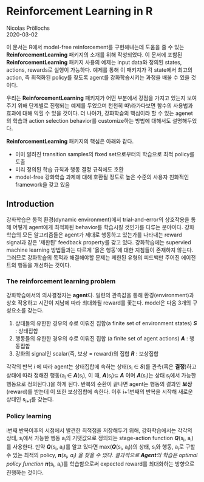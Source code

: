 # Reinforcement Learning in R  
Nicolas Pröllochs  
2020-03-02  

이 문서는 R에서 model-free reinforcement를 구현해내는데 도움을 줄 수 있는 **ReinforcementLearning** 패키지의 소개를 위해 작성되었다. 이 문서에 포함된 **ReinforcementLearning** 패키지 사용의 예제는 input data와 정의된 states, actions, rewards로 실행이 가능하다. 예제를 통해 이 패키지가 각 state에서 최고의 action, 즉 최적화된 policy를 찾도록 agent를 강화학습시키는 과정을 배울 수 있을 것이다.  

우리는 **ReinforcementLearning** 패키지가 어떤 부분에서 강점을 가지고 있는지 보여주기 위해 단계별로 진행되는 예제를 두었으며 천천히 따\라가다보면 함수의 사용법과 효과에 대해 익힐 수 있을 것이다. 더 나아가, 강화학습의 핵심이라 할 수 있는 agenet의 학습과 action selection behavior를 customize하는 방법에 대해서도 설명해두었다.  

**ReinforcementLearning** 패키지의 핵심은 아래와 같다.  

- 이미 알려진 transition samples의 fixed set으로부터의 학습으로 최적 policy를 도출  
- 미리 정의된 학습 규칙과 행동 결정 규칙에도 호환  
- model-free 강화학습 과제에 대해 호환될 정도로 높은 수준의 사용자 친화적인 framework을 갖고 있음  

## Introduction  

강화학습은 동적 환경(dynamic environment)에서 trial-and-error의 상호작용을 통해 어떻게 agent에게 최적화된 behavior를 학습시킬 것인가를 다루는 분야이다. 강화학습의 모든 알고리즘들은 agent가 제대로 행동하고 있는가를 나타내는 reward signal과 같은 '제한된' feedback property를 갖고 있다. 강화학습에는 supervied machine learning 방법들과는 다르게 '옳은 행동'에 대한 지침들이 존재하지 않는다. 그러므로 강화학습의 목적과 해결해야할 문제는 제한된 유형의 피드백만 주어진 에이전트의 행동을 개선하는 것이다.

### The reinforcement learning problem
강화학습에서의 의사결정자는 **agent**다. 일련의 관측값을 통해 환경(environment)과 상호 작용하고 시간이 지남에 따라 최대화될 reward를 좇는다. model은 다음 3개의 구성요소를 갖는다. 

1. 상태들의 유한한 경우의 수로 이뤄진 집합(a finite set of environment states) **_S_**  : 상태집합
2. 행동들의 유한한 경우의 수로 이뤄진 집합 (a finite set of agent actions) **_A_**  : 행동집합
3. 강화의 signal인 scalar(즉, 보상 = reward)의 집합 **_R_** : 보상집합

각각의 반복 _i_ 에 따라 agent는 상태집합에 속하는 상태(s<sub>i</sub> ∈ **_S_**)를 관측(혹은 **결정**)하고 상태에 따라 정해진 행동(a<sub>i</sub> ∈ **_A_**(s<sub>i</sub>), 이 때, **_A_**(s<sub>i</sub>)⊆ **_A_** 이며 **_A_**(s<sub>i</sub>)는 상태 s<sub>i</sub>에서 가능한 행동으로 정의된다.)을 하게 된다. 반복의 순환이 끝나면 agent는 행동의 결과인 **보상**(reward)를 받는데 이 또한 보상집합에 속한다. 이후 i+1번째의 반복을 시작해 새로운 상태인 s<sub>i+1</sub>를 갖는다.

### Policy learning
i번째 반복이후의 시점에서 발견한 최적점을 저장해두기 위해, 강화학습에서는 각각의 상태, s<sub>i</sub>에서 가능한 행동 a<sub>i</sub>의 기댓값으로 정의되는 stage-action function **_Q_**(s<sub>i</sub>, a<sub>i</sub>)를 사용한다. 만약 **_Q_**(s<sub>i</sub>, a<sub>i</sub>)를 알고 있다면 max(**_Q_**(s<sub>i</sub>, a<sub>i</sub>))의 상태, s<sub>i</sub>와 행동, a<sub>i</sub>로 구할 수 있는 최적의 policy, **_π_**<sup>*</sup>(s<sub>i</sub>, a<sub>i</sub>) 을 찾을 수 있다. 결과적으로 **Agent**의 학습은 optimal policy function **_π_**<sup>*</sup>(s<sub>i</sub>, a<sub>i</sub>)를 학습함으로써 expected reward를 최대화하는 방향으로 진행하는 것이다. 

